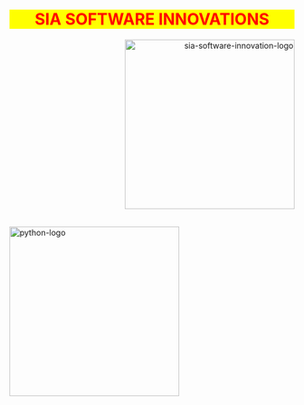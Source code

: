 <!DOCTYPE html>
<html>
<head>
<title> FIRST WEB PAGE </title>
</head>
<body align="center">
<h1 style="background-color: yellow; color: red;"> SIA SOFTWARE INNOVATIONS </h1>
<div align="right">
<img src="D:\New folder\UDYAM\SIA SOFTWARE INNOVATIONS LOGO.png" width="300" height="300"
alt="sia-software-innovation-logo" title="Welcome"> </div><br>
<p>
<div align="left">
<img src="https://image.similarpng.com/file/similarpng/very-thumbnail/2021/12/Python-programming-logo-on-transparent-background-PNG.png" width="300" height="300" alt="python-logo"
title="python">
</div>
</body>
</html>
